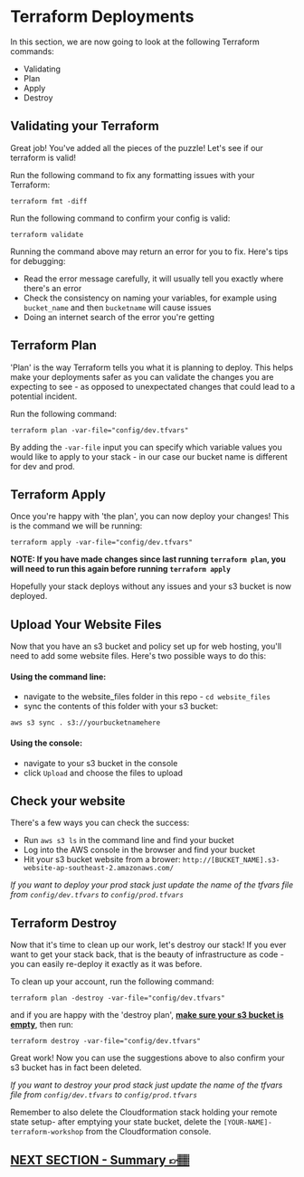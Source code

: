 # Terraform Deployments

In this section, we are now going to look at the following Terraform commands:

- Validating
- Plan
- Apply
- Destroy

## Validating your Terraform

Great job! You've added all the pieces of the puzzle! Let's see if our terraform is valid!

Run the following command to fix any formatting issues with your Terraform:

```
terraform fmt -diff
```

Run the following command to confirm your config is valid:

```
terraform validate
```

Running the command above may return an error for you to fix. Here's tips for debugging:

- Read the error message carefully, it will usually tell you exactly where there's an error
- Check the consistency on naming your variables, for example using `bucket_name` and then `bucketname` will cause issues
- Doing an internet search of the error you're getting

## Terraform Plan

'Plan' is the way Terraform tells you what it is planning to deploy. This helps make your deployments safer as you can validate the changes you are expecting to see - as opposed to unexpectated changes that could lead to a potential incident.

Run the following command:

```
terraform plan -var-file="config/dev.tfvars"
```

By adding the `-var-file` input you can specify which variable values you would like to apply to your stack - in our case our bucket name is different for dev and prod.

## Terraform Apply

Once you're happy with 'the plan', you can now deploy your changes! This is the command we will be running:

```
terraform apply -var-file="config/dev.tfvars"
```

**NOTE: If you have made changes since last running `terraform plan`, you will need to run this again before running `terraform apply`**

Hopefully your stack deploys without any issues and your s3 bucket is now deployed.

## Upload Your Website Files

Now that you have an s3 bucket and policy set up for web hosting, you'll need to add some website files. Here's two possible ways to do this:

#### Using the command line:

- navigate to the website_files folder in this repo - `cd website_files`
- sync the contents of this folder with your s3 bucket:

```
aws s3 sync . s3://yourbucketnamehere
```

#### Using the console:

- navigate to your s3 bucket in the console
- click `Upload` and choose the files to upload

## Check your website

There's a few ways you can check the success:

- Run `aws s3 ls` in the command line and find your bucket
- Log into the AWS console in the browser and find your bucket
- Hit your s3 bucket website from a brower: `http://[BUCKET_NAME].s3-website-ap-southeast-2.amazonaws.com/`

_If you want to deploy your prod stack just update the name of the tfvars file from `config/dev.tfvars` to `config/prod.tfvars`_

## Terraform Destroy

Now that it's time to clean up our work, let's destroy our stack! If you ever want to get your stack back, that is the beauty of infrastructure as code - you can easily re-deploy it exactly as it was before.

To clean up your account, run the following command:

```
terraform plan -destroy -var-file="config/dev.tfvars"
```

and if you are happy with the 'destroy plan', [**make sure your s3 bucket is empty**](https://docs.aws.amazon.com/AmazonS3/latest/userguide/empty-bucket.html), then run:

```
terraform destroy -var-file="config/dev.tfvars"
```

Great work! Now you can use the suggestions above to also confirm your s3 bucket has in fact been deleted.

_If you want to destroy your prod stack just update the name of the tfvars file from `config/dev.tfvars` to `config/prod.tfvars`_

Remember to also delete the Cloudformation stack holding your remote state setup- after emptying your state bucket, delete the `[YOUR-NAME]-terraform-workshop` from the Cloudformation console.

## [NEXT SECTION - Summary 👉🏽](07-summary.md)
